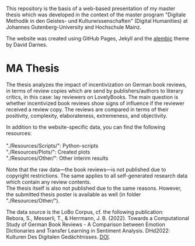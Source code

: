 This repository is the basis of a web-based presentation of my master thesis which was developed in the context of the master program "Digitale Methodik in den Geistes- und Kulturwissenschaften" (Digital Humanities) at Johannes Gutenberg-University and Hochschule Mainz.

The website was created using GitHub Pages, Jekyll and the [alembic](https://github.com/daviddarnes/alembic/tree/main?tab=MIT-1-ov-file) theme by David Darnes.

# MA Thesis

The thesis analyzes the impact of incentivization on German book reviews, in terms of review copies which are send by publishers/authors to literary critics, in this case: lay reviewers on LovelyBooks. The main question is whether incentivized book reviews show signs of influence if the reviewer received a review copy. The reviews are compared in terms of their positivity, complexity, elaborateness, extremeness, and objectivity.

In addition to the website-specific data, you can find the following resources:<br>          
"./Resources/Scripts/": Python-scripts<br>
"./Resources/Plots/": Created plots<br>
"./Resources/Other/": Other interim results<br>

Note that the raw data—the book reviews—is not published due to copyright restrictions. The same applies to all self-generated research data which contain any review contents.<br>
The thesis itself is also not published due to the same reasons. However, the submitted thesis poster is available as well (in folder "./Resources/Other/").  

The data source is the LoBo Corpus, cf. the following publication: <br>
Rebora, S., Messerli, T., & Herrmann, J. B. (2022). Towards a Computational Study of German Book Reviews - A Comparison between Emotion Dictionaries and Transfer Learning in Sentiment Analysis. DHd2022: Kulturen Des Digitalen Gedächtnisses.
[DOI](https://doi.org/10.5281/ZENODO.6328141).
